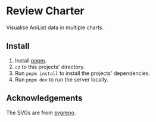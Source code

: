 # Review Charter

Visualise AniList data in multiple charts.

## Install

1. Install [pnpm](https://pnpm.io/installation).
2. `cd` to this projects' directory.
3. Run `pnpm install` to install the projects' dependencies.
4. Run `pnpm dev` to run the server locally.

## Acknowledgements

The SVGs are from [svgrepo](https://svgrepo.com).
